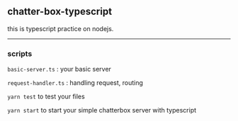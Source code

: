 ## chatter-box-typescript

this is typescript practice on nodejs.

---

### scripts

`basic-server.ts` : your basic server

`request-handler.ts` : handling request, routing

`yarn test` to test your files

`yarn start` to start your simple chatterbox server with typescript
